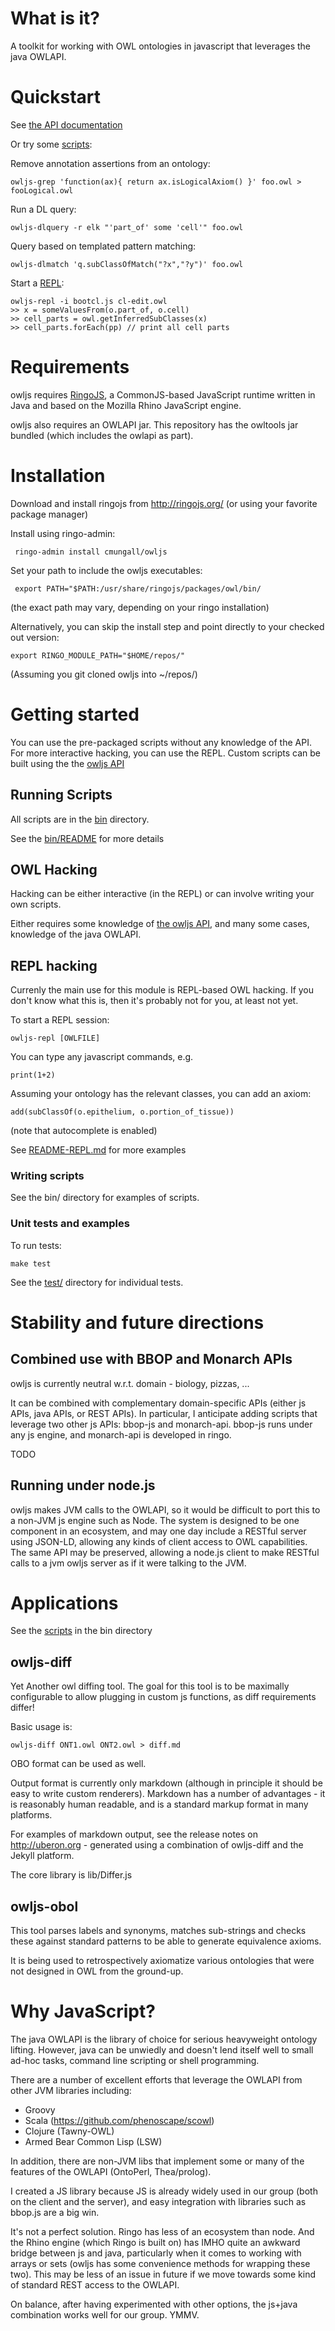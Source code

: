# What is it?

A toolkit for working with OWL ontologies in javascript that leverages
the java OWLAPI.

# Quickstart

See [the API documentation](http://htmlpreview.github.io/?https://github.com/cmungall/owljs/blob/master/docs/files/owl-js.html)

Or try some [scripts](bin/README.md):

Remove annotation assertions from an ontology:

    owljs-grep 'function(ax){ return ax.isLogicalAxiom() }' foo.owl > fooLogical.owl

Run a DL query:

    owljs-dlquery -r elk "'part_of' some 'cell'" foo.owl

Query based on templated pattern matching:

    owljs-dlmatch 'q.subClassOfMatch("?x","?y")' foo.owl

Start a [REPL](README-REPL.md):

    owljs-repl -i bootcl.js cl-edit.owl
    >> x = someValuesFrom(o.part_of, o.cell)
    >> cell_parts = owl.getInferredSubClasses(x)
    >> cell_parts.forEach(pp) // print all cell parts

# Requirements

owljs requires [RingoJS](http://ringojs.org/), a CommonJS-based JavaScript runtime written
in Java and based on the Mozilla Rhino JavaScript engine.

owljs also requires an OWLAPI jar. This repository has the owltools
jar bundled (which includes the owlapi as part).


# Installation

Download and install ringojs from http://ringojs.org/
(or using your favorite package manager)

Install using ringo-admin:

     ringo-admin install cmungall/owljs

Set your path to include the owljs executables:

     export PATH="$PATH:/usr/share/ringojs/packages/owl/bin/

(the exact path may vary, depending on your ringo installation)

Alternatively, you can skip the install step and point directly to your checked out
version:

    export RINGO_MODULE_PATH="$HOME/repos/"

(Assuming you git cloned owljs into ~/repos/)

# Getting started

You can use the pre-packaged scripts without any knowledge of the
API. For more interactive hacking, you can use the REPL. Custom
scripts can be built using the the [owljs API](http://htmlpreview.github.io/?https://github.com/cmungall/owljs/blob/master/docs/files/owl-js.html)

## Running Scripts

All scripts are in the [bin](bin/) directory.

See the [bin/README](bin/README.md) for more details

## OWL Hacking

Hacking can be either interactive (in the REPL) or can involve writing
your own scripts.

Either requires some knowledge of [the owljs
API](http://htmlpreview.github.io/?https://github.com/cmungall/owljs/blob/master/docs/files/owl-js.html),
and many some cases, knowledge of the java OWLAPI.

## REPL hacking

Currenly the main use for this module is REPL-based OWL hacking. If
you don't know what this is, then it's probably not for you, at least
not yet.

To start a REPL session:

    owljs-repl [OWLFILE]

You can type any javascript commands, e.g.

    print(1+2)

Assuming your ontology has the relevant classes, you can add an axiom:

    add(subClassOf(o.epithelium, o.portion_of_tissue))

(note that autocomplete is enabled)

See [README-REPL.md](README-REPL.md) for more examples

### Writing scripts

See the bin/ directory for examples of scripts.

### Unit tests and examples

To run tests:

    make test

See the [test/](https://github.com/cmungall/owljs/tree/master/test)
directory for individual tests.

# Stability and future directions

## Combined use with BBOP and Monarch APIs

owljs is currently neutral w.r.t. domain - biology, pizzas, ...

It can be combined with complementary domain-specific APIs (either js
APIs, java APIs, or REST APIs). In particular, I anticipate adding
scripts that leverage two other js APIs: bbop-js and
monarch-api. bbop-js runs under any js engine, and monarch-api is
developed in ringo.

TODO

## Running under node.js

owljs makes JVM calls to the OWLAPI, so it would be difficult to port
this to a non-JVM js engine such as Node. The system is designed to be
one component in an ecosystem, and may one day include a RESTful
server using JSON-LD, allowing any kinds of client access to OWL
capabilities. The same API may be preserved, allowing a node.js client
to make RESTful calls to a jvm owljs server as if it were talking to
the JVM.

# Applications

See the [scripts](bin/README.md) in the bin directory

## owljs-diff

Yet Another owl diffing tool. The goal for this tool is to be
maximally configurable to allow plugging in custom js functions, as
diff requirements differ!

Basic usage is:

    owljs-diff ONT1.owl ONT2.owl > diff.md

OBO format can be used as well.

Output format is currently only markdown (although in principle it
should be easy to write custom renderers). Markdown has a number of
advantages - it is reasonably human readable, and is a standard markup
format in many platforms.

For examples of markdown output, see the release notes on
http://uberon.org - generated using a combination of owljs-diff and
the Jekyll platform.

The core library is lib/Differ.js

## owljs-obol

This tool parses labels and synonyms, matches sub-strings and checks
these against standard patterns to be able to generate equivalence
axioms.

It is being used to retrospectively axiomatize various ontologies that
were not designed in OWL from the ground-up.

# Why JavaScript?

The java OWLAPI is the library of choice for serious heavyweight
ontology lifting. However, java can be unwiedly and doesn't lend
itself well to small ad-hoc tasks, command line scripting or shell
programming.

There are a number of excellent efforts that leverage the OWLAPI from
other JVM libraries including:

 * Groovy
 * Scala (https://github.com/phenoscape/scowl)
 * Clojure (Tawny-OWL)
 * Armed Bear Common Lisp (LSW)

In addition, there are non-JVM libs that implement some or many of the
features of the OWLAPI (OntoPerl, Thea/prolog).

I created a JS library because JS is already widely used in our group
(both on the client and the server), and easy integration with
libraries such as bbop.js are a big win.

It's not a perfect solution. Ringo has less of an ecosystem than
node. And the Rhino engine (which Ringo is built on) has IMHO quite an
awkward bridge between js and java, particularly when it comes to
working with arrays or sets (owljs has some convenience methods for
wrapping these two). This may be less of an issue in future if we move
towards some kind of standard REST access to the OWLAPI.

On balance, after having experimented with other options, the js+java
combination works well for our group. YMMV.




















